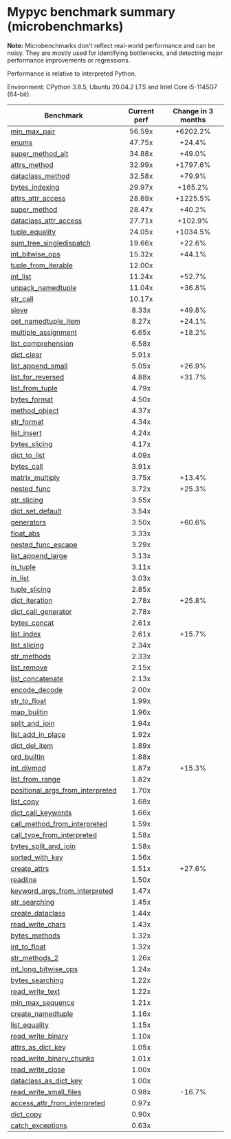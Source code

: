 # Mypyc benchmark summary (microbenchmarks)

**Note:** Microbenchmarks don't reflect real-world performance and can be noisy.
           They are mostly used for identifying bottlenecks, and detecting major performance
           improvements or regressions.

Performance is relative to interpreted Python.

Environment: CPython 3.8.5, Ubuntu 20.04.2 LTS and Intel Core i5-1145G7 (64-bit).

| Benchmark | Current perf | Change in 3 months |
| --- | :---: | :---: |
| [min_max_pair](benchmarks/min_max_pair.md) | 56.59x | +6202.2% |
| [enums](benchmarks/enums.md) | 47.75x | +24.4% |
| [super_method_alt](benchmarks/super_method_alt.md) | 34.88x | +49.0% |
| [attrs_method](benchmarks/attrs_method.md) | 32.99x | +1797.6% |
| [dataclass_method](benchmarks/dataclass_method.md) | 32.58x | +79.9% |
| [bytes_indexing](benchmarks/bytes_indexing.md) | 29.97x | +165.2% |
| [attrs_attr_access](benchmarks/attrs_attr_access.md) | 28.69x | +1225.5% |
| [super_method](benchmarks/super_method.md) | 28.47x | +40.2% |
| [dataclass_attr_access](benchmarks/dataclass_attr_access.md) | 27.71x | +102.9% |
| [tuple_equality](benchmarks/tuple_equality.md) | 24.05x | +1034.5% |
| [sum_tree_singledispatch](benchmarks/sum_tree_singledispatch.md) | 19.66x | +22.6% |
| [int_bitwise_ops](benchmarks/int_bitwise_ops.md) | 15.32x | +44.1% |
| [tuple_from_iterable](benchmarks/tuple_from_iterable.md) | 12.00x |  |
| [int_list](benchmarks/int_list.md) | 11.24x | +52.7% |
| [unpack_namedtuple](benchmarks/unpack_namedtuple.md) | 11.04x | +36.8% |
| [str_call](benchmarks/str_call.md) | 10.17x |  |
| [sieve](benchmarks/sieve.md) | 8.33x | +49.8% |
| [get_namedtuple_item](benchmarks/get_namedtuple_item.md) | 8.27x | +24.1% |
| [multiple_assignment](benchmarks/multiple_assignment.md) | 6.65x | +18.2% |
| [list_comprehension](benchmarks/list_comprehension.md) | 6.58x |  |
| [dict_clear](benchmarks/dict_clear.md) | 5.91x |  |
| [list_append_small](benchmarks/list_append_small.md) | 5.05x | +26.9% |
| [list_for_reversed](benchmarks/list_for_reversed.md) | 4.88x | +31.7% |
| [list_from_tuple](benchmarks/list_from_tuple.md) | 4.79x |  |
| [bytes_format](benchmarks/bytes_format.md) | 4.50x |  |
| [method_object](benchmarks/method_object.md) | 4.37x |  |
| [str_format](benchmarks/str_format.md) | 4.34x |  |
| [list_insert](benchmarks/list_insert.md) | 4.24x |  |
| [bytes_slicing](benchmarks/bytes_slicing.md) | 4.17x |  |
| [dict_to_list](benchmarks/dict_to_list.md) | 4.09x |  |
| [bytes_call](benchmarks/bytes_call.md) | 3.91x |  |
| [matrix_multiply](benchmarks/matrix_multiply.md) | 3.75x | +13.4% |
| [nested_func](benchmarks/nested_func.md) | 3.72x | +25.3% |
| [str_slicing](benchmarks/str_slicing.md) | 3.55x |  |
| [dict_set_default](benchmarks/dict_set_default.md) | 3.54x |  |
| [generators](benchmarks/generators.md) | 3.50x | +60.6% |
| [float_abs](benchmarks/float_abs.md) | 3.33x |  |
| [nested_func_escape](benchmarks/nested_func_escape.md) | 3.29x |  |
| [list_append_large](benchmarks/list_append_large.md) | 3.13x |  |
| [in_tuple](benchmarks/in_tuple.md) | 3.11x |  |
| [in_list](benchmarks/in_list.md) | 3.03x |  |
| [tuple_slicing](benchmarks/tuple_slicing.md) | 2.85x |  |
| [dict_iteration](benchmarks/dict_iteration.md) | 2.78x | +25.8% |
| [dict_call_generator](benchmarks/dict_call_generator.md) | 2.78x |  |
| [bytes_concat](benchmarks/bytes_concat.md) | 2.61x |  |
| [list_index](benchmarks/list_index.md) | 2.61x | +15.7% |
| [list_slicing](benchmarks/list_slicing.md) | 2.34x |  |
| [str_methods](benchmarks/str_methods.md) | 2.33x |  |
| [list_remove](benchmarks/list_remove.md) | 2.15x |  |
| [list_concatenate](benchmarks/list_concatenate.md) | 2.13x |  |
| [encode_decode](benchmarks/encode_decode.md) | 2.00x |  |
| [str_to_float](benchmarks/str_to_float.md) | 1.99x |  |
| [map_builtin](benchmarks/map_builtin.md) | 1.96x |  |
| [split_and_join](benchmarks/split_and_join.md) | 1.94x |  |
| [list_add_in_place](benchmarks/list_add_in_place.md) | 1.92x |  |
| [dict_del_item](benchmarks/dict_del_item.md) | 1.89x |  |
| [ord_builtin](benchmarks/ord_builtin.md) | 1.88x |  |
| [int_divmod](benchmarks/int_divmod.md) | 1.87x | +15.3% |
| [list_from_range](benchmarks/list_from_range.md) | 1.82x |  |
| [positional_args_from_interpreted](benchmarks/positional_args_from_interpreted.md) | 1.70x |  |
| [list_copy](benchmarks/list_copy.md) | 1.68x |  |
| [dict_call_keywords](benchmarks/dict_call_keywords.md) | 1.66x |  |
| [call_method_from_interpreted](benchmarks/call_method_from_interpreted.md) | 1.59x |  |
| [call_type_from_interpreted](benchmarks/call_type_from_interpreted.md) | 1.58x |  |
| [bytes_split_and_join](benchmarks/bytes_split_and_join.md) | 1.58x |  |
| [sorted_with_key](benchmarks/sorted_with_key.md) | 1.56x |  |
| [create_attrs](benchmarks/create_attrs.md) | 1.51x | +27.6% |
| [readline](benchmarks/readline.md) | 1.50x |  |
| [keyword_args_from_interpreted](benchmarks/keyword_args_from_interpreted.md) | 1.47x |  |
| [str_searching](benchmarks/str_searching.md) | 1.45x |  |
| [create_dataclass](benchmarks/create_dataclass.md) | 1.44x |  |
| [read_write_chars](benchmarks/read_write_chars.md) | 1.43x |  |
| [bytes_methods](benchmarks/bytes_methods.md) | 1.32x |  |
| [int_to_float](benchmarks/int_to_float.md) | 1.32x |  |
| [str_methods_2](benchmarks/str_methods_2.md) | 1.26x |  |
| [int_long_bitwise_ops](benchmarks/int_long_bitwise_ops.md) | 1.24x |  |
| [bytes_searching](benchmarks/bytes_searching.md) | 1.22x |  |
| [read_write_text](benchmarks/read_write_text.md) | 1.22x |  |
| [min_max_sequence](benchmarks/min_max_sequence.md) | 1.21x |  |
| [create_namedtuple](benchmarks/create_namedtuple.md) | 1.16x |  |
| [list_equality](benchmarks/list_equality.md) | 1.15x |  |
| [read_write_binary](benchmarks/read_write_binary.md) | 1.10x |  |
| [attrs_as_dict_key](benchmarks/attrs_as_dict_key.md) | 1.05x |  |
| [read_write_binary_chunks](benchmarks/read_write_binary_chunks.md) | 1.01x |  |
| [read_write_close](benchmarks/read_write_close.md) | 1.00x |  |
| [dataclass_as_dict_key](benchmarks/dataclass_as_dict_key.md) | 1.00x |  |
| [read_write_small_files](benchmarks/read_write_small_files.md) | 0.98x | -16.7% |
| [access_attr_from_interpreted](benchmarks/access_attr_from_interpreted.md) | 0.97x |  |
| [dict_copy](benchmarks/dict_copy.md) | 0.90x |  |
| [catch_exceptions](benchmarks/catch_exceptions.md) | 0.63x |  |
